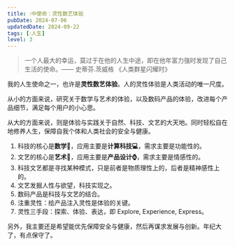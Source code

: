 ```yaml
---
title: 💧中使命：灵性数艺体验
pubDate: 2024-07-06
updatedDate: 2024-09-22
tags: [💧人生]
level: 3
---
```


> 一个人最大的幸运，莫过于在他的人生中途，即在他年富力强时发现了自己生活的使命。—— 史蒂芬.茨威格 《人类群星闪耀时》

我的人生使命之一，也许是**灵性数艺体验**。人的灵性体验是人类活动的唯一尺度。

从小的方面来说，研究关于数学与艺术的体验，以及数码产品的体验，改进每个产品细节，满足每个用户的小心思。

从大的方面来说，则是体验与实践关于自然、科技、文艺的大天地。同时轻松自在地修养人生，保障自我个体和人类社会的安全与健康。

1. 科技的核心是**数学📐**，应用主要是**计算科技💻**，需求主要是功能性的。
2. 文艺的核心是**艺术🎨**，应用主要是**产品设计⌚️**，需求主要是情感性的。
3. 科技文艺都是寻找某种模式，只是前者是物质理性上的，后者是精神感性上的。
4. 文艺发掘人性与欲望，科技实现之。
5. 数码产品是科技与文艺的结合。
6. 注重灵性：给产品注入灵性是体验的关键。
7. 灵性三手段：探索、体验、表达，即 Explore, Experience, Express。

另外，我主要还是希望能优先保障安全与健康，然后再谋求发展与创新。年纪大了，有点保守了。
